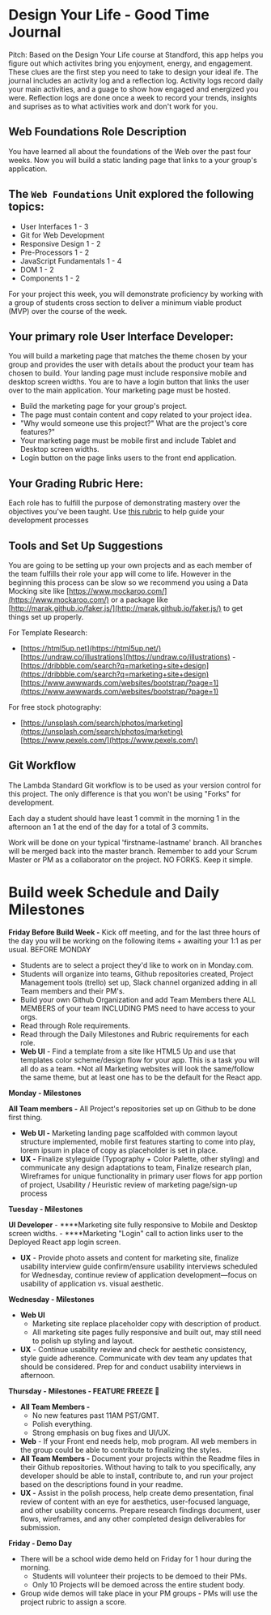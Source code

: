 # Design Your Life - Good Time Journal

Pitch: Based on the Design Your Life course at Standford, this app helps you figure out which activites bring you enjoyment, energy, and engagement. These clues are the first step you need to take to design your ideal ife. The journal includes an activity log and a reflection log. Activity logs record daily your main activities, and a guage to show how engaged and energized you were. Reflection logs are done once a week to record your trends, insights and suprises as to what activities work and don't work for you.

## **Web Foundations Role Description**

You have learned all about the foundations of the Web over the past four weeks. Now you will build a static landing page that links to a your group's application.

## **The `Web Foundations` Unit explored the following topics:**

- User Interfaces 1 - 3
- Git for Web Development
- Responsive Design 1 - 2
- Pre-Processors 1 - 2
- JavaScript Fundamentals 1 - 4
- DOM 1 - 2
- Components 1 - 2

For your project this week, you will demonstrate proficiency by working with a group of students cross section to deliver a minimum viable product (MVP) over the course of the week.

## **Your primary role User Interface Developer:**

You will build a marketing page that matches the theme chosen by your group and provides the user with details about the product your team has chosen to build. Your landing page must include responsive mobile and desktop screen widths. You are to have a login button that links the user over to the main application. Your marketing page must be hosted.

- Build the marketing page for your group's project.
- The page must contain content and copy related to your project idea.
- "Why would someone use this project?" What are the project's core features?"
- Your marketing page must be mobile first and include Tablet and Desktop screen widths.
- Login button on the page links users to the front end application.

## Your Grading Rubric Here:

Each role has to fulfill the purpose of demonstrating mastery over the objectives you've been taught. Use [this rubric](https://docs.google.com/spreadsheets/d/1BbdmSMUdzURMo0wcsr4XSKvegDgB28WkK2wnjmORzDo/edit?usp=sharing) to help guide your development processes

## Tools and Set Up Suggestions

You are going to be setting up your own projects and as each member of the team fulfills their role your app will come to life. However in the beginning this process can be slow so we recommend you using a Data Mocking site like [https://www.mockaroo.com/](https://www.mockaroo.com/) or a package like [http://marak.github.io/faker.js/](http://marak.github.io/faker.js/) to get things set up properly. 

For Template Research: 

- [https://html5up.net](https://html5up.net/) [https://undraw.co/illustrations](https://undraw.co/illustrations) -[https://dribbble.com/search?q=marketing+site+design](https://dribbble.com/search?q=marketing+site+design) [https://www.awwwards.com/websites/bootstrap/?page=1](https://www.awwwards.com/websites/bootstrap/?page=1)

For free stock photography: 

- [https://unsplash.com/search/photos/marketing](https://unsplash.com/search/photos/marketing) [https://www.pexels.com/](https://www.pexels.com/)

## Git Workflow

The Lambda Standard Git workflow is to be used as your version control for this project. The only difference is that you won't be using "Forks" for development.

Each day a student should have least 1 commit in the morning 1 in the afternoon an 1 at the end of the day for a total of 3 commits. 

Work will be done on your typical 'firstname-lastname' branch. All branches will be merged back into the master branch. Remember to add your Scrum Master or PM as a collaborator on the project.  NO FORKS. Keep it simple.  

# Build week Schedule and Daily Milestones

**Friday Before Build Week -** Kick off meeting, and for the last three hours of the day you will be working on the following items + awaiting your 1:1 as per usual.  BEFORE MONDAY

- Students are to select a project they'd like to work on in Monday.com.
- Students will organize into teams, Github repositories created, Project Management tools (trello) set up, Slack channel organized adding in all Team members and their PM's.
- Build your own Github Organization and add Team Members there ALL MEMBERS of your team INCLUDING PMS need to have access to your orgs.
- Read through Role requirements.
- Read through the Daily Milestones and Rubric requirements for each role.
- **Web UI** - Find a template from a site like HTML5 Up and use that templates color scheme/design flow for your app. This is a task you will all do as a team. *Not all Marketing websites will look the same/follow the same theme, but at least one has to be the default for the React app.

**Monday - Milestones**

**All Team members -** All Project's repositories set up on Github to be done first thing.

- **Web UI -** Marketing landing page scaffolded with common layout structure implemented, mobile first features starting to come into play, lorem ipsum in place of copy as placeholder is set in place.
- **UX -** Finalize styleguide (Typography + Color Palette, other styling) and communicate any design adaptations to team, Finalize research plan, Wireframes for unique functionality in primary user flows for app portion of project, Usability / Heuristic review of marketing page/sign-up process

**Tuesday - Milestones**

**UI Developer**
    - ****Marketing site fully responsive to Mobile and Desktop screen widths.
    - ****Marketing "Login" call to action links user to the Deployed React app login screen.
- **UX** - Provide photo assets and content for marketing site, finalize usability interview guide confirm/ensure usability interviews scheduled for Wednesday, continue review of application development—focus on usability of application vs. visual aesthetic.

**Wednesday - Milestones**

- **Web UI**
    - Marketing site replace placeholder copy with description of product.
    - All marketing site pages fully responsive and built out, may still need to polish up styling and layout.
- **UX** - Continue usability review and check for aesthetic consistency, style guide adherence. Communicate with dev team any updates that should be considered. Prep for and conduct usability interviews in afternoon.

**Thursday - Milestones - FEATURE FREEZE 🥶**

- **All Team Members -**
    - No new features past 11AM PST/GMT.
    - Polish everything.
    - Strong emphasis on bug fixes and UI/UX.
- **Web** - If your Front end needs help, mob program. All web members in the group could be able to contribute to finalizing the styles.
- **All Team Members -** Document your projects within the Readme files in their Github repositories. Without having to talk to you specifically, any developer should be able to install, contribute to, and run your project based on the descriptions found in your readme.
- **UX -** Assist in the polish process, help create demo presentation, final review of content with an eye for aesthetics, user-focused language, and other usability concerns. Prepare research findings document, user flows, wireframes, and any other completed design deliverables for submission.

**Friday - Demo Day**

- There will be a school wide demo held on Friday for 1 hour during the morning.
    - Students will volunteer their projects to be demoed to their PMs.
    - Only 10 Projects will be demoed across the entire student body.
- Group wide demos will take place in your PM groups - PMs will use the project rubric to assign a score.